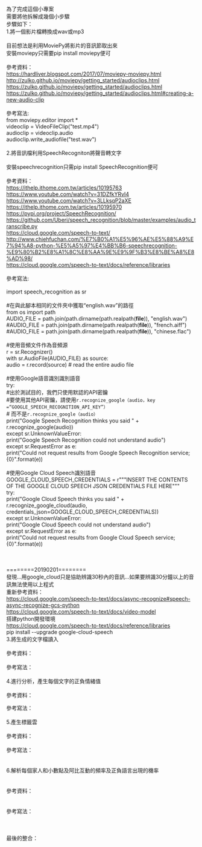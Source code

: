 為了完成這個小專案<br>
需要將他拆解成幾個小步驟<br>
步驟如下：<br>
1.將一個影片檔轉換成wav或mp3<br>
<br>
目前想法是利用MoviePy將影片的音訊節取出來<br>
安裝moviepy只需要pip install moviepy便可<br>
<br>
參考資料：<br>
https://hardliver.blogspot.com/2017/07/moviepy-moviepy.html<br>
http://zulko.github.io/moviepy/getting_started/audioclips.html<br>
https://zulko.github.io/moviepy/getting_started/audioclips.html<br>
https://zulko.github.io/moviepy/getting_started/audioclips.html#creating-a-new-audio-clip<br>
<br>
參考寫法:<br>
from moviepy.editor import *<br>
videoclip = VideoFileClip("test.mp4")<br>
audioclip = videoclip.audio<br>
audioclip.write_audiofile("test.wav")<br>
<br>
2.將音訊檔利用SpeechRecogniton將聲音轉文字<br>
<br>
安裝speechrecognition只需pip install SpeechRecognition便可<br>
<br>
參考資料：<br>
https://ithelp.ithome.com.tw/articles/10195763<br>
https://www.youtube.com/watch?v=31DZfkYRvI4<br>
https://www.youtube.com/watch?v=3LLksqP2aXE<br>
https://ithelp.ithome.com.tw/articles/10195970<br>
https://pypi.org/project/SpeechRecognition/<br>
https://github.com/Uberi/speech_recognition/blob/master/examples/audio_transcribe.py<br>
https://cloud.google.com/speech-to-text/<br>
http://www.chiehfuchan.com/%E7%B0%A1%E5%96%AE%E5%88%A9%E7%94%A8-python-%E5%A5%97%E4%BB%B6-speechrecognition-%E9%80%B2%E8%A1%8C%E8%AA%9E%E9%9F%B3%E8%BE%A8%E8%AD%98/<br>
https://cloud.google.com/speech-to-text/docs/reference/libraries<br>
<br>
參考寫法:<br>
<br>
import speech_recognition as sr<br>
<br>
#在與此腳本相同的文件夾中獲取“english.wav”的路徑<br>
from os import path<br>
AUDIO_FILE = path.join(path.dirname(path.realpath(__file__)), "english.wav")<br>
#AUDIO_FILE = path.join(path.dirname(path.realpath(__file__)), "french.aiff")<br>
#AUDIO_FILE = path.join(path.dirname(path.realpath(__file__)), "chinese.flac")<br>
<br>
#使用音頻文件作為音頻源<br>
r = sr.Recognizer()<br>
with sr.AudioFile(AUDIO_FILE) as source:<br>
    audio = r.record(source)  # read the entire audio file<br>
<br>
#使用Google語音識別識別語音<br>
try:<br>
    #出於測試目的，我們只使用默認的API密鑰<br>
    #要使用其他API密鑰，請使用`r.recognize_google（audio，key =“GOOGLE_SPEECH_RECOGNITION_API_KEY”）`<br>
    # 而不是`r.recognize_google（audio）`<br>
    print("Google Speech Recognition thinks you said " + r.recognize_google(audio))<br>
except sr.UnknownValueError:<br>
    print("Google Speech Recognition could not understand audio")<br>
except sr.RequestError as e:<br>
    print("Could not request results from Google Speech Recognition service; {0}".format(e))<br>
<br>
#使用Google Cloud Speech識別語音<br>
GOOGLE_CLOUD_SPEECH_CREDENTIALS = r"""INSERT THE CONTENTS OF THE GOOGLE CLOUD SPEECH JSON CREDENTIALS FILE HERE"""<br>
try:<br>
    print("Google Cloud Speech thinks you said " + r.recognize_google_cloud(audio, credentials_json=GOOGLE_CLOUD_SPEECH_CREDENTIALS))<br>
except sr.UnknownValueError:<br>
    print("Google Cloud Speech could not understand audio")<br>
except sr.RequestError as e:<br>
    print("Could not request results from Google Cloud Speech service; {0}".format(e))<br>
<br>
<br><br>
========20190201========<br>
發現…用google_cloud只是協助辨識30秒內的音訊…如果要辨識30分鐘以上的音訊無法使用以上程式<br>
重新參考資料：<br>
https://cloud.google.com/speech-to-text/docs/async-recognize#speech-async-recognize-gcs-python<br>
https://cloud.google.com/speech-to-text/docs/video-model<br>
搭建python開發環境<br>
https://cloud.google.com/speech-to-text/docs/reference/libraries
<br>pip install --upgrade google-cloud-speech
<br>
3.將生成的文字檔讀入<br>
<br>
參考資料：<br>
<br>
參考寫法：<br>
<br>
4.進行分析，產生每個文字的正負情緒值<br>
<br>
參考資料：<br>

參考寫法：<br>
<br>
5.產生標籤雲<br>
<br>
參考資料：<br>
<br>
參考寫法：<br>
<br>
<br>
6.解析每個家人和小數點及阿比互動的頻率及正負語言出現的機率<br>
<br>
<br>
參考資料：<br>
<br>
<br>
參考寫法：<br>
<br>
<br>
<br>
最後的整合：<br>

